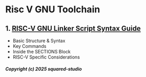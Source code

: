 #    Risc V GNU Toolchain
## 1. [RISC-V GNU Linker Script Syntax Guide](___Risc_V_GNU_Toolchain/chapter_00001.md)
  - Basic Structure & Syntax
  - Key Commands
  - Inside the SECTIONS Block
  - RISC-V Specific Considerations

##### Copyright (c) 2025 squared-studio

